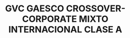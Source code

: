 ---
layout: fund
title: GVC GAESCO CROSSOVER-CORPORATE MIXTO INTERNACIONAL CLASE A
isin: ES0143562215
---